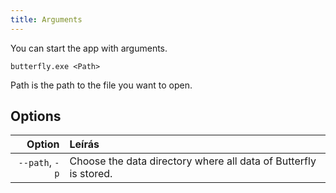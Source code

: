 ```yaml
---
title: Arguments
---
```


You can start the app with arguments.

`butterfly.exe <Path>`

Path is the path to the file you want to open.

## Options

|         Option | Leírás                                                                           |
| -------------: | :------------------------------------------------------------------------------- |
| `--path`, `-p` | Choose the data directory where all data of Butterfly is stored. |
